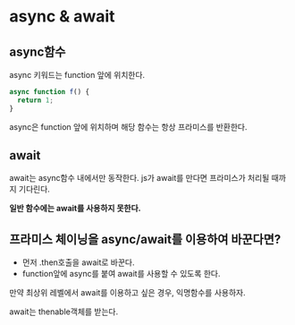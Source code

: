 # async & await 

## async함수

async 키워드는 function 앞에 위치한다. 

```js
async function f() {
  return 1;
}
```

async은 function 앞에 위치하며 해당 함수는 항상 프라미스를 반환한다. 

## await

await는 async함수 내에서만 동작한다. js가 await를 만다면 프라미스가 처리될 때까지 기다린다. 

**일반 함수에는 await를 사용하지 못한다.**

## 프라미스 체이닝을 async/await를 이용하여 바꾼다면?

* 먼저 .then호출을 await로 바꾼다. 
* function앞에 async를 붙여 await를 사용할 수 있도록 한다. 

만약 최상위 레벨에서 await를 이용하고 싶은 경우, 익명함수를 사용하자. 

await는 thenable객체를 받는다. 